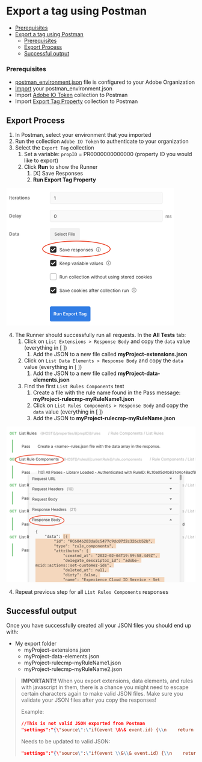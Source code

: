 # Export a tag using Postman

<!-- START doctoc generated TOC please keep comment here to allow auto update -->
<!-- DON'T EDIT THIS SECTION, INSTEAD RE-RUN doctoc TO UPDATE -->

  - [Prerequisites](#prerequisites)
- [Export a tag using Postman](#export-a-tag-using-postman)
    - [Prerequisites](#prerequisites)
  - [Export Process](#export-process)
  - [Successful output](#successful-output)

<!-- END doctoc generated TOC please keep comment here to allow auto update -->

### Prerequisites

* [postman_environment.json](environment.md) file is configured to your Adobe Organization
* [Import](https://testfully.io/blog/import-from-postman/#import-postman-environments) your postman_environment.json
* Import [Adobe IO Token](../collections/Adobe%20IO%20Token.postman_collection.json) collection to Postman
* Import [Export Tag Property](../collections/Export%20Tag%20Property.postman_collection.json) collection to Postman

## Export Process

1. In Postman, select your environment that you imported
2. Run the collection `Adobe IO Token` to authenticate to your organization
3. Select the `Export Tag` collection
   1. Set a variable: `propID` = PR0000000000000 (property ID you would like to export)
   2. Click **Run** to show the Runner
      1. [X] Save Responses
      2. **Run Export Tag Property**

<img src="links/exportTagCollection/Screen Shot 2022-02-11 at 5.20.38 PM.png" alt="Screen Shot 2022-02-11 at 5.20.38 PM" style="zoom:50%;" />

4. The Runner should successfully run all requests. In the **All Tests** tab:
   1. Click on `List Extensions > Response Body` and copy the `data` value (everything in [ ])
      1. Add the JSON to a new file called **myProject-extensions.json**
   2. Click on `List Data Elements > Response Body` and copy the `data` value (everything in [ ])
      1. Add the JSON to a new file called **myProject-data-elements.json**
   3. Find the first `List Rules Components` test
      1. Create a file with the rule name found in the Pass message: **myProject-rulecmp-myRuleName1.json**
      2. Click on `List Rules Components > Response Body` and copy the `data` value (everything in [ ])
      3. Add the JSON to **myProject-rulecmp-myRuleName.json**

<img src="links/exportTagCollection/Screen Shot 2022-02-11 at 5.19.16 PM.png" alt="Screen Shot 2022-02-11 at 5.19.16 PM" style="zoom:50%;" />

   4. Repeat previous step for all `List Rules Components` responses

## Successful output
Once you have successfully created all your JSON files you should end up with:

 - My export folder
   + myProject-extensions.json
   + myProject-data-elements.json
   + myProject-rulecmp-myRuleName1.json
   + myProject-rulecmp-myRuleName2.json

> **IMPORTANT!!** When you export extensions, data elements, and rules  with javascript in them, there is a chance you might need to escape certain characters again to make valid JSON files. Make sure you validate your JSON files after you copy the responses!
>
> Example:
>
> ```json
> //This is not valid JSON exported from Postman
> "settings":"{\"source\":\"if(event \&\& event.id) {\\n    return event.id;\\n}\"}"
> ```
>
> Needs to be updated to valid JSON:
>
> ```json
> "settings":"{\"source\":\"if(event \\&\\& event.id) {\\n    return event.id;\\n}\"}"
> ```